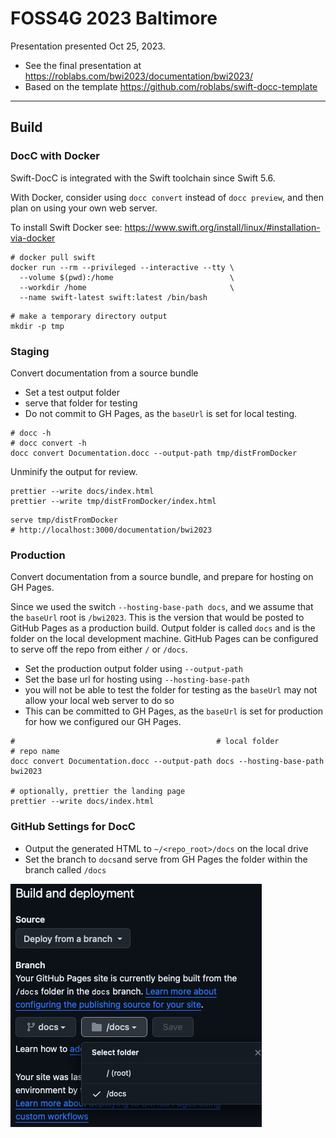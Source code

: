 # FOSS4G 2023 Baltimore

Presentation presented Oct 25, 2023.

* See the final presentation at <https://roblabs.com/bwi2023/documentation/bwi2023/>
* Based on the template <https://github.com/roblabs/swift-docc-template>

---

## Build

### DocC with Docker

Swift-DocC is integrated with the Swift toolchain since Swift 5.6.

With Docker, consider using `docc convert` instead of `docc preview`, and then plan on using your own web server.

To install Swift Docker see:  <https://www.swift.org/install/linux/#installation-via-docker>

```console
# docker pull swift
docker run --rm --privileged --interactive --tty \
  --volume $(pwd):/home                          \
  --workdir /home                                \
  --name swift-latest swift:latest /bin/bash
```

```console
# make a temporary directory output
mkdir -p tmp
```

### Staging

Convert documentation from a source bundle

* Set a test output folder
* serve that folder for testing
* Do not commit to GH Pages, as the `baseUrl` is set for local testing.

```console
# docc -h
# docc convert -h
docc convert Documentation.docc --output-path tmp/distFromDocker
```

Unminify the output for review.

```console
prettier --write docs/index.html
prettier --write tmp/distFromDocker/index.html
```

```console
serve tmp/distFromDocker
# http://localhost:3000/documentation/bwi2023
```

### Production

Convert documentation from a source bundle, and prepare for hosting on GH Pages.

Since we used the switch `--hosting-base-path docs`, and we assume that the `baseUrl` root is `/bwi2023`.  This is the version that would be posted to GitHub Pages as a production build.  Output folder is called `docs` and is the folder on the local development machine.  GitHub Pages can be configured to serve off the repo from either `/` or `/docs`.

* Set the production output folder using `--output-path`
* Set the base url for hosting using `--hosting-base-path` 
* you will not be able to test the folder for testing as the `baseUrl` may not allow your local web server to do so
* This can be committed to GH Pages, as the `baseUrl` is set for production for how we configured our GH Pages.

```console
#                                             # local folder           # repo name
docc convert Documentation.docc --output-path docs --hosting-base-path bwi2023

# optionally, prettier the landing page
prettier --write docs/index.html
```

### GitHub Settings for DocC

* Output the generated HTML to `~/<repo_root>/docs` on the local drive
* Set the branch to `docs`and serve from GH Pages the folder within the branch called `/docs`

![](assets/GHPages.png)
